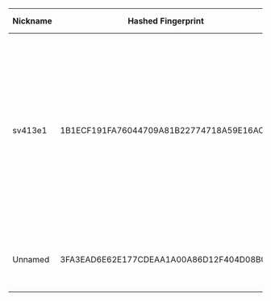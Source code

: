 | Nickname |  Hashed Fingerprint	| Or Addresses | Contact | Running | Flags | Last Seen | First Seen | Last Restarted | Advertised Bandwidth | Platform | Version | Version Status | Recommended Version | Verified hostnames | Exit policy |
|---|---|---|---|---|---|---|---|---|---|---|---|---|---|---|---|
|sv413e1 | 1B1ECF191FA76044709A81B22774718A59E16AC8 | ["65.87.7.198:443","[2a0f:85c1:356:5a46::1]:443"] | justintimberlake5766@outlook.com | true | Exit, Running, V2Dir, Valid | 2025-09-16 04:00:00 | 2025-09-16 03:00:00 | 2025-09-16 02:16:07 | 0 | Tor 0.4.8.16 on Linux | 0.4.8.16 | recommended | true | N/A | ["reject 0.0.0.0/8:*","reject 169.254.0.0/16:*","reject 127.0.0.0/8:*","reject 192.168.0.0/16:*","reject 10.0.0.0/8:*","reject 172.16.0.0/12:*","reject 65.87.7.198:*","reject *:25","reject *:119","reject *:135-139","reject *:445","reject *:563","reject *:1214","reject *:4661-4666","reject *:6346-6429","reject *:6699","reject *:6881-6999","accept *:*"]|
|Unnamed | 3FA3EAD6E62E177CDEAA1A00A86D12F404D08B03 | ["218.252.16.82:9001"] | N/A | true | Running, V2Dir, Valid | 2025-09-16 04:00:00 | 2025-09-16 02:00:00 | 2025-09-16 01:00:36 | 0 | Tor 0.4.8.17 on Windows 8 [or later] | 0.4.8.17 | recommended | true | ["cm218-252-16-82.hkcable.com.hk"] | ["reject *:*"]|
